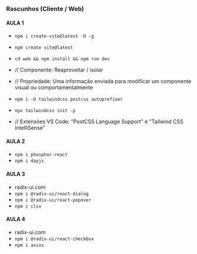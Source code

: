 ### Rascunhos (Cliente / Web)

#### AULA 1

- `npm i create-vite@latest -D -g`
- `npm create vite@latest`
- `cd web && npm install && npm run dev`

- // Componente: Reaproveitar / isolar
- // Propriedade: Uma informação enviada para modificar um componente visual ou comportamentalmente

- `npm i -D tailwindcss postcss autoprefixer`
- `npx tailwindcss init -p`

- // Extensões VS Code: "PostCSS Language Support" e "Tailwind CSS IntelliSense"

#### AULA 2

- `npm i phosphor-react`
- `npm i dayjs`

#### AULA 3

- radix-ui.com
- `npm i @radix-ui/react-dialog`
- `npm i @radix-ui/react-popover`
- `npm i clsx`

#### AULA 4

- radix-ui.com
- `npm i @radix-ui/react-checkbox`
- `npm i axios`